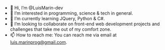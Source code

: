 - 👋 Hi, I’m @LuisMarin-dev
- 👀 I’m interested in programming, science & tech in general.
- 🌱 I’m currently learning JQuery, Python & C#.
- 💞️ I’m looking to collaborate on front-end web development projects and challenges that take me out of my comfort zone.
- 📫 How to reach me: You can reach me via email at luis.marinprog@gmail.com.

<!---
LuisMarin-dev/LuisMarin-dev is a ✨ special ✨ repository because its `README.md` (this file) appears on your GitHub profile.
You can click the Preview link to take a look at your changes.
--->
